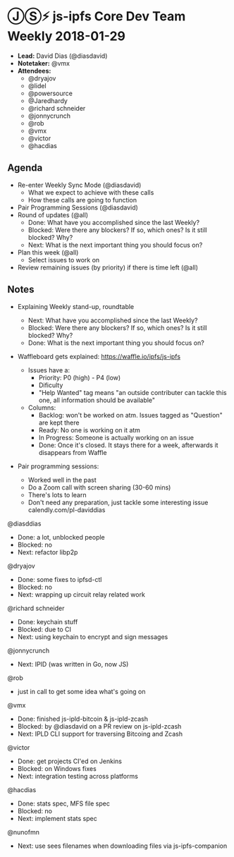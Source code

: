 # ⒿⓈ⚡️  js-ipfs Core Dev Team Weekly 2018-01-29

- **Lead:** David Dias (@diasdavid)
- **Notetaker:** @vmx
- **Attendees:**
  - @dryajov
  - @lidel
  - @powersource
  - @Jaredhardy
  - @richard schneider
  - @jonnycrunch
  - @rob
  - @vmx
  - @victor
  - @hacdias

## Agenda

- Re-enter Weekly Sync Mode (@diasdavid)
  - What we expect to achieve with these calls
  - How these calls are going to function
- Pair Programming Sessions (@diasdavid)
- Round of updates (@all)
  - Done: What have you accomplished since the last Weekly?
  - Blocked: Were there any blockers? If so, which ones? Is it still blocked? Why?
  - Next: What is the next important thing you should focus on?
- Plan this week (@all)
  - Select issues to work on
- Review remaining issues (by priority) if there is time left (@all)

## Notes

- Explaining Weekly stand-up, roundtable
  - Next: What have you accomplished since the last Weekly?
  - Blocked: Were there any blockers? If so, which ones? Is it still blocked? Why?
  - Done: What is the next important thing you should focus on?

- Waffleboard gets explained: https://waffle.io/ipfs/js-ipfs
  - Issues have a:
    - Priority: P0 (high) - P4 (low)
    - Dificulty
    - "Help Wanted" tag means "an outside contributer can tackle this one, all information should be available"
  - Columns:
    - Backlog: won't be worked on atm. Issues tagged as "Question" are kept there
    - Ready: No one is working on it atm
    - In Progress: Someone is actually working on an issue
    - Done: Once it's closed. It stays there for a week, afterwards it disappears from Waffle

 - Pair programming sessions:
   - Worked well in the past
   - Do a Zoom call with screen sharing (30-60 mins)
   - There's lots to learn
   - Don't need any preparation, just tackle some interesting issue
     calendly.com/pl-daviddias

@diasddias
  - Done: a lot, unblocked people
  - Blocked: no
  - Next: refactor libp2p

@dryajov
  - Done: some fixes to ipfsd-ctl
  - Blocked: no
  - Next: wrapping up circuit relay related work

@richard schneider
  - Done: keychain stuff
  - Blocked: due to CI
  - Next: using keychain to encrypt and sign messages

@jonnycrunch
  - Next: IPID (was written in Go, now JS)

@rob
  - just in call to get some idea what's going on

@vmx
  - Done: finished js-ipld-bitcoin & js-ipld-zcash
  - Blocked: by @diasdavid on a PR review on js-ipld-zcash
  - Next: IPLD CLI support for traversing Bitcoing and Zcash

@victor
  - Done: get projects CI'ed on Jenkins
  - Blocked: on Windows fixes
  - Next: integration testing across platforms

@hacdias
 - Done: stats spec, MFS file spec
 - Blocked: no
 - Next: implement stats spec

@nunofmn
 - Next: use sees filenames when downloading files via js-ipfs-companion

